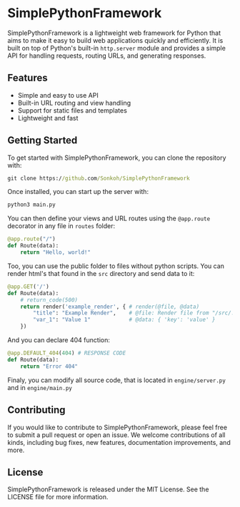 # SimplePythonFramework

SimplePythonFramework is a lightweight web framework for Python that aims to make it easy to build web applications quickly and efficiently. It is built on top of Python's built-in `http.server` module and provides a simple API for handling requests, routing URLs, and generating responses.

## Features

- Simple and easy to use API
- Built-in URL routing and view handling
- Support for static files and templates
- Lightweight and fast

## Getting Started

To get started with SimplePythonFramework, you can clone the repository with:

```bat
git clone https://github.com/Sonkoh/SimplePythonFramework
```

Once installed, you can start up the server with:

```python
python3 main.py
```

You can then define your views and URL routes using the `@app.route` decorator in any file in `routes` folder:

```python
@app.route("/")
def Route(data):
    return "Hello, world!"
```
    
Too, you can use the public folder to files without python scripts.
You can render html's that found in the `src` directory and send data to it:

```python
@app.GET('/')
def Route(data):
    # return_code(500)
    return render('example_render', { # render(@file, @data) 
        "title": "Example Render",    # @file: Render file from "/src/..."
        "var_1": "Value 1"            # @data: { 'key': 'value' } 
    })
```

And you can declare 404 function:

```python
@app.DEFAULT_404(404) # RESPONSE CODE
def Route(data):
    return "Error 404"
```

Finaly, you can modify all source code, that is located in `engine/server.py` and in `engine/main.py`

## Contributing
If you would like to contribute to SimplePythonFramework, please feel free to submit a pull request or open an issue. We welcome contributions of all kinds, including bug fixes, new features, documentation improvements, and more.

## License
SimplePythonFramework is released under the MIT License. See the LICENSE file for more information.

